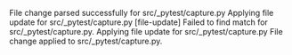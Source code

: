 File change parsed successfully for src/_pytest/capture.py
Applying file update for src/_pytest/capture.py
[file-update] Failed to find match for src/_pytest/capture.py.
Applying file update for src/_pytest/capture.py
File change applied to src/_pytest/capture.py.
